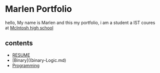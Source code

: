 # Marlen Portfolio
hello, My name is Marlen and this my portfolio, i am a student a IST coures at [McIntosh high school ](https://www.fcboe.org/mhs)

## contents
- [RESUME](RESUME.md)
- [Binary]((binary-Logic.md)
- [Programming](Programming-Language.md)

